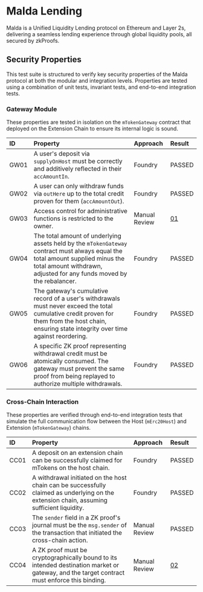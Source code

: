 # Malda Lending

Malda is a Unified Liquidity Lending protocol on Ethereum and Layer 2s,
delivering a seamless lending experience through global liquidity pools, all
secured by zkProofs.

## Security Properties

This test suite is structured to verify key security properties of the Malda
protocol at both the modular and integration levels. Properties are tested using
a combination of unit tests, invariant tests, and end-to-end integration tests.

### Gateway Module

These properties are tested in isolation on the `mTokenGateway` contract that
deployed on the Extension Chain to ensure its internal logic is sound.

| ID   | Property                                                                                                                                                                                                 | Approach      | Result                |
| :--- | :------------------------------------------------------------------------------------------------------------------------------------------------------------------------------------------------------- | :------------ | :-------------------- |
| GW01 | A user's deposit via `supplyOnHost` must be correctly and additively reflected in their `accAmountIn`.                                                                                                   | Foundry       | PASSED                |
| GW02 | A user can only withdraw funds via `outHere` up to the total credit proven for them (`accAmountOut`).                                                                                                    | Foundry       | PASSED                |
| GW03 | Access control for administrative functions is restricted to the owner.                                                                                                                                  | Manual Review | [01](/findings/01.md) |
| GW04 | The total amount of underlying assets held by the `mTokenGateway` contract must always equal the total amount supplied minus the total amount withdrawn, adjusted for any funds moved by the rebalancer. | Foundry       | PASSED                |
| GW05 | The gateway's cumulative record of a user's withdrawals must never exceed the total cumulative credit proven for them from the host chain, ensuring state integrity over time against reordering.        | Foundry       | PASSED                |
| GW06 | A specific ZK proof representing withdrawal credit must be atomically consumed. The gateway must prevent the same proof from being replayed to authorize multiple withdrawals.                           | Foundry       | PASSED                |

### Cross-Chain Interaction

These properties are verified through end-to-end integration tests that simulate
the full communication flow between the Host (`mErc20Host`) and Extension
(`mTokenGateway`) chains.

| ID   | Property                                                                                                                                     | Approach      | Result                |
| :--- | :------------------------------------------------------------------------------------------------------------------------------------------- | :------------ | :-------------------- |
| CC01 | A deposit on an extension chain can be successfully claimed for mTokens on the host chain.                                                   | Foundry       | PASSED                |
| CC02 | A withdrawal initiated on the host chain can be successfully claimed as underlying on the extension chain, assuming sufficient liquidity.    | Foundry       | PASSED                |
| CC03 | The `sender` field in a ZK proof's journal must be the `msg.sender` of the transaction that initiated the cross-chain action.                | Manual Review | PASSED                |
| CC04 | A ZK proof must be cryptographically bound to its intended destination market or gateway, and the target contract must enforce this binding. | Manual Review | [02](/findings/02.md) |

